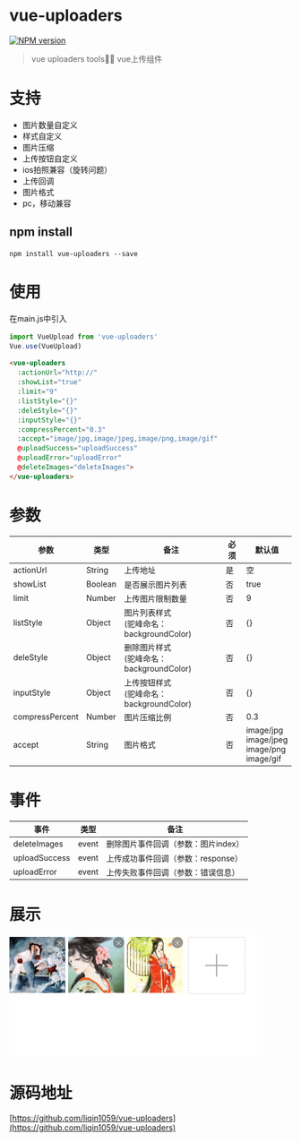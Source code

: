 # vue-uploaders

[![NPM version](https://img.shields.io/npm/v/vue-uploaders.svg)](https://www.npmjs.com/package/vue-uploaders)

> vue uploaders tools📑📃 vue上传组件

#  支持

*  图片数量自定义
*  样式自定义
*  图片压缩
*  上传按钮自定义
*  ios拍照兼容（旋转问题）
*  上传回调
*  图片格式
*  pc，移动兼容

## npm install

```
npm install vue-uploaders --save
```
# 使用

在main.js中引入

```js
import VueUpload from 'vue-uploaders'
Vue.use(VueUpload)
```

``` html
<vue-uploaders
  :actionUrl="http://"
  :showList="true"
  :limit="9"
  :listStyle="{}"
  :deleStyle="{}"
  :inputStyle="{}"
  :compressPercent="0.3"
  :accept="image/jpg,image/jpeg,image/png,image/gif"
  @uploadSuccess="uploadSuccess"
  @uploadError="uploadError"
  @deleteImages="deleteImages">
</vue-uploaders>
```
# 参数

| 参数 | 类型 | 备注 | 必须 | 默认值 |
|  ------ | ------ | ------ | ------ | ------ |
| actionUrl | String | 上传地址 | 是 | 空 |
| showList | Boolean | 是否展示图片列表 | 否 | true |
| limit | Number | 上传图片限制数量 | 否 | 9 |
| listStyle | Object | 图片列表样式<br>(驼峰命名：backgroundColor) | 否 | {} |
| deleStyle | Object | 删除图片样式<br>(驼峰命名：backgroundColor) | 否 | {} |
| inputStyle | Object | 上传按钮样式<br>(驼峰命名：backgroundColor) | 否 | {} |
| compressPercent | Number| 图片压缩比例 | 否 | 0.3 |
| accept | String| 图片格式 | 否 | image/jpg<br>image/jpeg<br>image/png<br>image/gif |

# 事件

| 事件 | 类型 | 备注 |
|  ------ | ------ | ------ |
| deleteImages | event | 删除图片事件回调（参数：图片index）|
| uploadSuccess | event | 上传成功事件回调（参数：response） |
| uploadError | event | 上传失败事件回调（参数：错误信息） |

# 展示

![avatar](/static/demo.png)

# 源码地址

[https://github.com/liqin1059/vue-uploaders](https://github.com/liqin1059/vue-uploaders)
